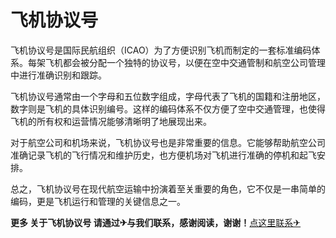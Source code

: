 # 飞机协议号

飞机协议号是国际民航组织（ICAO）为了方便识别飞机而制定的一套标准编码体系。每架飞机都会被分配一个独特的协议号，以便在空中交通管制和航空公司管理中进行准确识别和跟踪。

飞机协议号通常由一个字母和五位数字组成，字母代表了飞机的国籍和注册地区，数字则是飞机的具体识别编号。这样的编码体系不仅方便了空中交通管理，也使得飞机的所有权和运营情况能够清晰明了地展现出来。

对于航空公司和机场来说，飞机协议号也是非常重要的信息。它能够帮助航空公司准确记录飞机的飞行情况和维护历史，也方便机场对飞机进行准确的停机和起飞安排。

总之，飞机协议号在现代航空运输中扮演着至关重要的角色，它不仅是一串简单的编码，更是飞机运行和管理的关键信息之一。

**更多 关于飞机协议号 请通过✈与我们联系，感谢阅读，谢谢！**[点这里联系✈](https://t.me/sjlmbot)